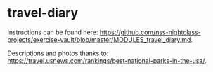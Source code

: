 # travel-diary

Instructions can be found here: https://github.com/nss-nightclass-projects/exercise-vault/blob/master/MODULES_travel_diary.md.

Descriptions and photos thanks to: https://travel.usnews.com/rankings/best-national-parks-in-the-usa/.
